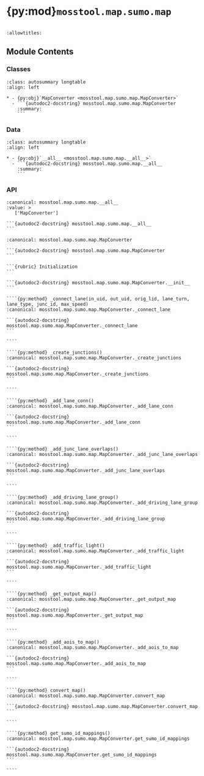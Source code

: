 # {py:mod}`mosstool.map.sumo.map`

```{py:module} mosstool.map.sumo.map
```

```{autodoc2-docstring} mosstool.map.sumo.map
:allowtitles:
```

## Module Contents

### Classes

````{list-table}
:class: autosummary longtable
:align: left

* - {py:obj}`MapConverter <mosstool.map.sumo.map.MapConverter>`
  - ```{autodoc2-docstring} mosstool.map.sumo.map.MapConverter
    :summary:
    ```
````

### Data

````{list-table}
:class: autosummary longtable
:align: left

* - {py:obj}`__all__ <mosstool.map.sumo.map.__all__>`
  - ```{autodoc2-docstring} mosstool.map.sumo.map.__all__
    :summary:
    ```
````

### API

````{py:data} __all__
:canonical: mosstool.map.sumo.map.__all__
:value: >
   ['MapConverter']

```{autodoc2-docstring} mosstool.map.sumo.map.__all__
```

````

`````{py:class} MapConverter(net_path: str, default_lane_width: float = 3.2, green_time: float = 60.0, yellow_time: float = 5.0, poly_path: typing.Optional[str] = None, additional_path: typing.Optional[str] = None, traffic_light_path: typing.Optional[str] = None, traffic_light_min_direction_group: int = 3, merge_aoi: bool = False, enable_tqdm: bool = False, multiprocessing_chunk_size: int = 500, traffic_light_mode: typing.Union[typing.Literal[green_red], typing.Literal[green_yellow_red], typing.Literal[green_yellow_clear_red]] = 'green_yellow_clear_red', workers: int = cpu_count())
:canonical: mosstool.map.sumo.map.MapConverter

```{autodoc2-docstring} mosstool.map.sumo.map.MapConverter
```

```{rubric} Initialization
```

```{autodoc2-docstring} mosstool.map.sumo.map.MapConverter.__init__
```

````{py:method} _connect_lane(in_uid, out_uid, orig_lid, lane_turn, lane_type, junc_id, max_speed)
:canonical: mosstool.map.sumo.map.MapConverter._connect_lane

```{autodoc2-docstring} mosstool.map.sumo.map.MapConverter._connect_lane
```

````

````{py:method} _create_junctions()
:canonical: mosstool.map.sumo.map.MapConverter._create_junctions

```{autodoc2-docstring} mosstool.map.sumo.map.MapConverter._create_junctions
```

````

````{py:method} _add_lane_conn()
:canonical: mosstool.map.sumo.map.MapConverter._add_lane_conn

```{autodoc2-docstring} mosstool.map.sumo.map.MapConverter._add_lane_conn
```

````

````{py:method} _add_junc_lane_overlaps()
:canonical: mosstool.map.sumo.map.MapConverter._add_junc_lane_overlaps

```{autodoc2-docstring} mosstool.map.sumo.map.MapConverter._add_junc_lane_overlaps
```

````

````{py:method} _add_driving_lane_group()
:canonical: mosstool.map.sumo.map.MapConverter._add_driving_lane_group

```{autodoc2-docstring} mosstool.map.sumo.map.MapConverter._add_driving_lane_group
```

````

````{py:method} _add_traffic_light()
:canonical: mosstool.map.sumo.map.MapConverter._add_traffic_light

```{autodoc2-docstring} mosstool.map.sumo.map.MapConverter._add_traffic_light
```

````

````{py:method} _get_output_map()
:canonical: mosstool.map.sumo.map.MapConverter._get_output_map

```{autodoc2-docstring} mosstool.map.sumo.map.MapConverter._get_output_map
```

````

````{py:method} _add_aois_to_map()
:canonical: mosstool.map.sumo.map.MapConverter._add_aois_to_map

```{autodoc2-docstring} mosstool.map.sumo.map.MapConverter._add_aois_to_map
```

````

````{py:method} convert_map()
:canonical: mosstool.map.sumo.map.MapConverter.convert_map

```{autodoc2-docstring} mosstool.map.sumo.map.MapConverter.convert_map
```

````

````{py:method} get_sumo_id_mappings()
:canonical: mosstool.map.sumo.map.MapConverter.get_sumo_id_mappings

```{autodoc2-docstring} mosstool.map.sumo.map.MapConverter.get_sumo_id_mappings
```

````

`````
